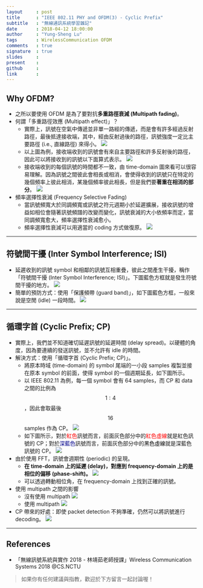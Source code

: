 ```yaml
---
layout     : post
title      : "IEEE 802.11 PHY and OFDM(3) - Cyclic Prefix"
subtitle   : "無線通訊系統學習雜記"
date       : 2018-04-12 18:00:00
author     : "Yung-Sheng Lu"
tags       : WirelessCommunication OFDM 
comments   : true
signature  : true
slides     : 
present    :
github     : 
link       : 
---
```


## Why OFDM?

* 之所以要使用 OFDM 是為了要對抗**多重路徑衰減 (Multipath fading)**。
* 何謂「多重路徑效應 (Multipath effect)」？
    * 實際上，訊號在空氣中傳遞並非單一路經的傳遞，而是會有許多經過反射路徑，最後抵達接收端，其中，經由反射過後的路徑，訊號強度一定比主要路徑 (i.e., 直線路徑) 來得小。
        ![](https://i.imgur.com/A8HEJa7.png)
    * 以上圖為例，接收端收到的訊號會有來自主要路徑和許多反射後的路徑，因此可以將接收到的訊號以下面算式表示。
        ![](https://i.imgur.com/jm1Ti63.png)
    * 接收端收到的每個訊號的時間都不一致，由 time-domain 圖來看可以很容易理解。因為訊號之間彼此會相長或相消，會使得收到的訊號只在特定的幾個頻率上彼此相消，某幾個頻率彼此相長，但是我們要**著重在相消的部分**。
        ![](https://i.imgur.com/Vtyy3NH.png)
* 頻率選擇性衰減 (Frequency Selective Fading)
    * 當訊號頻寬大於同調頻寬或訊號之符元週期小於延遲擴展，接收訊號的增益如相位會隨著訊號頻譜的改變而變化，訊號衰減的大小依頻率而定，當同調頻寬愈大，頻率選擇性衰減愈小。
    * 頻率選擇性衰減可以用適當的 coding 方式做復原。
        ![](https://i.imgur.com/zMhgT5X.png)

---
## 符號間干擾 (Inter Symbol Interference; ISI)

* 延遲收到的訊號 symbol 和相鄰的訊號互相重疊，彼此之間產生干擾，稱作「符號間干擾 (Inter Symbol Interference; ISI)」。下圖藍色方框就是發生符號間干擾的地方。
    ![](https://i.imgur.com/J8a198n.png)
* 簡單的預防方式：使用「保護頻帶 (guard band)」，如下圖藍色方框，一般來說是空閒 (idle) 一段時間。
    ![](https://i.imgur.com/H6stTRa.png)

---
## 循環字首 (Cyclic Prefix; CP)

* 實際上，我們並不知道確切延遲訊號的延遲時間 (delay spread)。以硬體的角度，因為要連續的發送訊號，並不允許有 idle 的時間。
* 解決方式：使用「循環字首 (Cyclic Prefix; CP)」。
    * 將原本時域 (time-domain) 的 symbol 尾端的一小段 samples 複製並接在原本 symbol 的前面，使得 symbol 的一個週期延長，如下圖所示。
    * 以 IEEE 802.11 為例，每一個 symbol 會有 64 samples，而 CP 和 data 之間的比例為 $$1 : 4$$，因此會取最後 $$16$$ samples 作為 CP。
        ![](https://i.imgur.com/lYiF9Mj.png)
    * 如下圖所示，對於<span style="color: red">紅色</span>訊號而言，前面灰色部分中的<span style="color: red">紅色虛線</span>就是紅色訊號的 CP；對於<span style="color: #00008B">深藍色</span>訊號而言，前面灰色部分中的<span style="color: #000000">黑色虛線</span>就是深藍色訊號的 CP。
        ![](https://i.imgur.com/kLyaBnB.png)
* 由於使用 FFT，訊號會週期性 (periodic) 的呈現。
    * **在 time-domain 上的延遲 (delay)，對應到 frequency-domain 上的是相位的偏移 (phase-shift)。**
        ![](https://i.imgur.com/zxGKQYd.png)
    * 可以透過轉動相位角，在 frequency-domain 上找到正確的訊號。
* 使用 multipath 之間的影響
    * 沒有使用 multipath
        ![](https://i.imgur.com/k5GUmow.png)
    * 使用 multipath
        ![](https://i.imgur.com/CBwwAhx.png)
* CP 帶來的好處：即使 packet detection 不夠準確，仍然可以將訊號進行 decoding。
    ![](https://i.imgur.com/3RKxkwW.png)  

---
## References

* 「無線訊號系統與實作 2018 - 林靖茹老師授課」Wireless Communication Systems 2018 @CS.NCTU

> 如果你有任何建議與指教，歡迎於下方留言一起討論喔！